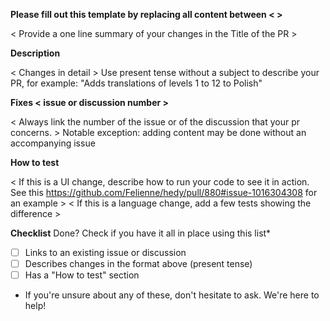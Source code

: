 **Please fill out this template by replacing all content between < >**

< Provide a one line summary of your changes in the Title of the PR >

**Description**

< Changes in detail > Use present tense without a subject to describe your PR, for example: "Adds translations of levels 1 to 12 to Polish"

**Fixes < issue or discussion number >**

< Always link the number of the issue or of the discussion that your pr concerns. >
Notable exception: adding content may be done without an accompanying issue 

**How to test**

< If this is a UI change, describe how to run your code to see it in action. See this https://github.com/Felienne/hedy/pull/880#issue-1016304308 for an example >
< If this is a language change, add a few tests showing the difference >

**Checklist**
Done? Check if you have it all in place using this list*
  
- [ ] Links to an existing issue or discussion 
- [ ] Describes changes in the format above (present tense)
- [ ] Has a "How to test" section

* If you're unsure about any of these, don't hesitate to ask. We're here to help!

